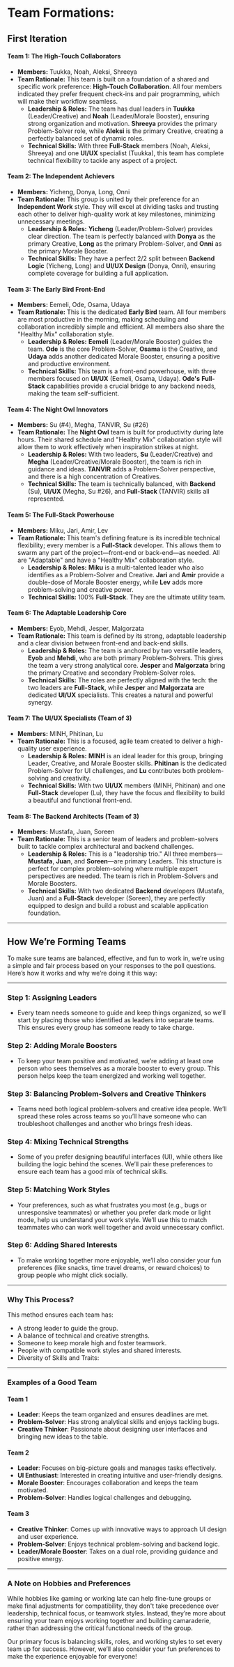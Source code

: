 # Team Formations:


## First Iteration

#### **Team 1: The High-Touch Collaborators**
*   **Members:** Tuukka, Noah, Aleksi, Shreeya
*   **Team Rationale:** This team is built on a foundation of a shared and specific work preference: **High-Touch Collaboration**. All four members indicated they prefer frequent check-ins and pair programming, which will make their workflow seamless.
    *   **Leadership & Roles:** The team has dual leaders in **Tuukka** (Leader/Creative) and **Noah** (Leader/Morale Booster), ensuring strong organization and motivation. **Shreeya** provides the primary Problem-Solver role, while **Aleksi** is the primary Creative, creating a perfectly balanced set of dynamic roles.
    *   **Technical Skills:** With three **Full-Stack** members (Noah, Aleksi, Shreeya) and one **UI/UX** specialist (Tuukka), this team has complete technical flexibility to tackle any aspect of a project.

#### **Team 2: The Independent Achievers**
*   **Members:** Yicheng, Donya, Long, Onni
*   **Team Rationale:** This group is united by their preference for an **Independent Work** style. They will excel at dividing tasks and trusting each other to deliver high-quality work at key milestones, minimizing unnecessary meetings.
    *   **Leadership & Roles:** **Yicheng** (Leader/Problem-Solver) provides clear direction. The team is perfectly balanced with **Donya** as the primary Creative, **Long** as the primary Problem-Solver, and **Onni** as the primary Morale Booster.
    *   **Technical Skills:** They have a perfect 2/2 split between **Backend Logic** (Yicheng, Long) and **UI/UX Design** (Donya, Onni), ensuring complete coverage for building a full application.

#### **Team 3: The Early Bird Front-End**
*   **Members:** Eemeli, Ode, Osama, Udaya
*   **Team Rationale:** This is the dedicated **Early Bird** team. All four members are most productive in the morning, making scheduling and collaboration incredibly simple and efficient. All members also share the "Healthy Mix" collaboration style.
    *   **Leadership & Roles:** **Eemeli** (Leader/Morale Booster) guides the team. **Ode** is the core Problem-Solver, **Osama** is the Creative, and **Udaya** adds another dedicated Morale Booster, ensuring a positive and productive environment.
    *   **Technical Skills:** This team is a front-end powerhouse, with three members focused on **UI/UX** (Eemeli, Osama, Udaya). **Ode's** **Full-Stack** capabilities provide a crucial bridge to any backend needs, making the team self-sufficient.

#### **Team 4: The Night Owl Innovators**
*   **Members:** Su (#4), Megha, TANVIR, Su (#26)
*   **Team Rationale:** The **Night Owl** team is built for productivity during late hours. Their shared schedule and "Healthy Mix" collaboration style will allow them to work effectively when inspiration strikes at night.
    *   **Leadership & Roles:** With two leaders, **Su** (Leader/Creative) and **Megha** (Leader/Creative/Morale Booster), the team is rich in guidance and ideas. **TANVIR** adds a Problem-Solver perspective, and there is a high concentration of Creatives.
    *   **Technical Skills:** The team is technically balanced, with **Backend** (Su), **UI/UX** (Megha, Su #26), and **Full-Stack** (TANVIR) skills all represented.

#### **Team 5: The Full-Stack Powerhouse**
*   **Members:** Miku, Jari, Amir, Lev
*   **Team Rationale:** This team's defining feature is its incredible technical flexibility; every member is a **Full-Stack** developer. This allows them to swarm any part of the project—front-end or back-end—as needed. All are "Adaptable" and have a "Healthy Mix" collaboration style.
    *   **Leadership & Roles:** **Miku** is a multi-talented leader who also identifies as a Problem-Solver and Creative. **Jari** and **Amir** provide a double-dose of Morale Booster energy, while **Lev** adds more problem-solving and creative power.
    *   **Technical Skills:** 100% **Full-Stack**. They are the ultimate utility team.

#### **Team 6: The Adaptable Leadership Core**
*   **Members:** Eyob, Mehdi, Jesper, Malgorzata
*   **Team Rationale:** This team is defined by its strong, adaptable leadership and a clear division between front-end and back-end skills.
    *   **Leadership & Roles:** The team is anchored by two versatile leaders, **Eyob** and **Mehdi**, who are both primary Problem-Solvers. This gives the team a very strong analytical core. **Jesper** and **Malgorzata** bring the primary Creative and secondary Problem-Solver roles.
    *   **Technical Skills:** The roles are perfectly aligned with the tech: the two leaders are **Full-Stack**, while **Jesper** and **Malgorzata** are dedicated **UI/UX** specialists. This creates a natural and powerful synergy.

#### **Team 7: The UI/UX Specialists (Team of 3)**
*   **Members:** MINH, Phitinan, Lu
*   **Team Rationale:** This is a focused, agile team created to deliver a high-quality user experience.
    *   **Leadership & Roles:** **MINH** is an ideal leader for this group, bringing Leader, Creative, and Morale Booster skills. **Phitinan** is the dedicated Problem-Solver for UI challenges, and **Lu** contributes both problem-solving and creativity.
    *   **Technical Skills:** With two **UI/UX** members (MINH, Phitinan) and one **Full-Stack** developer (Lu), they have the focus and flexibility to build a beautiful and functional front-end.

#### **Team 8: The Backend Architects (Team of 3)**
*   **Members:** Mustafa, Juan, Soreen
*   **Team Rationale:** This is a senior team of leaders and problem-solvers built to tackle complex architectural and backend challenges.
    *   **Leadership & Roles:** This is a "leadership trio." All three members—**Mustafa**, **Juan**, and **Soreen**—are primary Leaders. This structure is perfect for complex problem-solving where multiple expert perspectives are needed. The team is rich in Problem-Solvers and Morale Boosters.
    *   **Technical Skills:** With two dedicated **Backend** developers (Mustafa, Juan) and a **Full-Stack** developer (Soreen), they are perfectly equipped to design and build a robust and scalable application foundation.


-----
## How We’re Forming Teams

To make sure teams are balanced, effective, and fun to work in, we’re using a simple and fair process based on your responses to the poll questions. Here’s how it works and why we’re doing it this way:

---

### **Step 1: Assigning Leaders**
- Every team needs someone to guide and keep things organized, so we’ll start by placing those who identified as leaders into separate teams. This ensures every group has someone ready to take charge.

### **Step 2: Adding Morale Boosters**
- To keep your team positive and motivated, we’re adding at least one person who sees themselves as a morale booster to every group. This person helps keep the team energized and working well together.

### **Step 3: Balancing Problem-Solvers and Creative Thinkers**
- Teams need both logical problem-solvers and creative idea people. We’ll spread these roles across teams so you’ll have someone who can troubleshoot challenges and another who brings fresh ideas.

### **Step 4: Mixing Technical Strengths**
- Some of you prefer designing beautiful interfaces (UI), while others like building the logic behind the scenes. We’ll pair these preferences to ensure each team has a good mix of technical skills.

### **Step 5: Matching Work Styles**
- Your preferences, such as what frustrates you most (e.g., bugs or unresponsive teammates) or whether you prefer dark mode or light mode, help us understand your work style. We’ll use this to match teammates who can work well together and avoid unnecessary conflict.

### **Step 6: Adding Shared Interests**
- To make working together more enjoyable, we’ll also consider your fun preferences (like snacks, time travel dreams, or reward choices) to group people who might click socially.

---

### **Why This Process?**
This method ensures each team has:
- A strong leader to guide the group.  
- A balance of technical and creative strengths.  
- Someone to keep morale high and foster teamwork.  
- People with compatible work styles and shared interests.
- Diversity of Skills and Traits: 

---

### **Examples of a Good Team**  

#### **Team 1**
- **Leader**: Keeps the team organized and ensures deadlines are met.  
- **Problem-Solver**: Has strong analytical skills and enjoys tackling bugs.  
- **Creative Thinker**: Passionate about designing user interfaces and bringing new ideas to the table.

#### **Team 2**
- **Leader**: Focuses on big-picture goals and manages tasks effectively.  
- **UI Enthusiast**: Interested in creating intuitive and user-friendly designs.  
- **Morale Booster**: Encourages collaboration and keeps the team motivated.  
- **Problem-Solver**: Handles logical challenges and debugging.

#### **Team 3**
- **Creative Thinker**: Comes up with innovative ways to approach UI design and user experience.  
- **Problem-Solver**: Enjoys technical problem-solving and backend logic.  
- **Leader/Morale Booster**: Takes on a dual role, providing guidance and positive energy.

---

### **A Note on Hobbies and Preferences**  
While hobbies like gaming or working late can help fine-tune groups or make final adjustments for compatibility, they don't take precedence over leadership, technical focus, or teamwork styles. Instead, they’re more about ensuring your team enjoys working together and building camaraderie, rather than addressing the critical functional needs of the group.

Our primary focus is balancing skills, roles, and working styles to set every team up for success. However, we’ll also consider your fun preferences to make the experience enjoyable for everyone!


